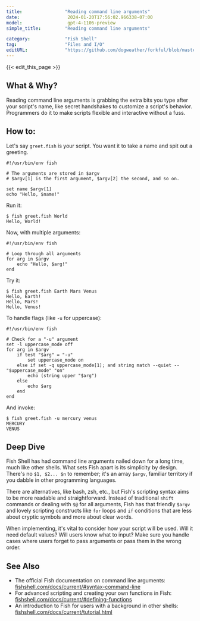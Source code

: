 ```yaml
---
title:                "Reading command line arguments"
date:                  2024-01-20T17:56:02.966338-07:00
model:                 gpt-4-1106-preview
simple_title:         "Reading command line arguments"

category:             "Fish Shell"
tag:                  "Files and I/O"
editURL:              "https://github.com/dogweather/forkful/blob/master/content/en/fish-shell/reading-command-line-arguments.md"
---
```


{{< edit_this_page >}}

## What & Why?
Reading command line arguments is grabbing the extra bits you type after your script's name, like secret handshakes to customize a script's behavior. Programmers do it to make scripts flexible and interactive without a fuss.

## How to:

Let's say `greet.fish` is your script. You want it to take a name and spit out a greeting.

```fish
#!/usr/bin/env fish

# The arguments are stored in $argv
# $argv[1] is the first argument, $argv[2] the second, and so on.

set name $argv[1]
echo "Hello, $name!"
```

Run it:

```shell
$ fish greet.fish World
Hello, World!
```

Now, with multiple arguments:

```fish
#!/usr/bin/env fish

# Loop through all arguments
for arg in $argv
    echo "Hello, $arg!"
end
```

Try it:

```shell
$ fish greet.fish Earth Mars Venus
Hello, Earth!
Hello, Mars!
Hello, Venus!
```

To handle flags (like `-u` for uppercase):

```fish
#!/usr/bin/env fish

# Check for a "-u" argument
set -l uppercase_mode off
for arg in $argv
    if test "$arg" = "-u"
        set uppercase_mode on
    else if set -q uppercase_mode[1]; and string match --quiet -- "$uppercase_mode" "on"
        echo (string upper "$arg")
    else
        echo $arg
    end
end
```

And invoke:

```shell
$ fish greet.fish -u mercury venus
MERCURY
VENUS
```

## Deep Dive

Fish Shell has had command line arguments nailed down for a long time, much like other shells. What sets Fish apart is its simplicity by design. There's no `$1, $2... $n` to remember; it's an array `$argv`, familiar territory if you dabble in other programming languages.

There are alternatives, like bash, zsh, etc., but Fish's scripting syntax aims to be more readable and straightforward. Instead of traditional `shift` commands or dealing with `$@` for all arguments, Fish has that friendly `$argv` and lovely scripting constructs like `for` loops and `if` conditions that are less about cryptic symbols and more about clear words.

When implementing, it's vital to consider how your script will be used. Will it need default values? Will users know what to input? Make sure you handle cases where users forget to pass arguments or pass them in the wrong order.

## See Also

- The official Fish documentation on command line arguments: [fishshell.com/docs/current/#syntax-command-line](https://fishshell.com/docs/current/#syntax-command-line)
- For advanced scripting and creating your own functions in Fish: [fishshell.com/docs/current/#defining-functions](https://fishshell.com/docs/current/#defining-functions)
- An introduction to Fish for users with a background in other shells: [fishshell.com/docs/current/tutorial.html](https://fishshell.com/docs/current/tutorial.html)

